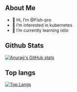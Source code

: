 ## About Me
- 👋 Hi, I’m @Fish-pro
- 👀 I’m interested in kubernetes
- 🌱 I’m currently learning istio


## Github Stats

[![Anurag's GitHub stats](https://github-readme-stats.vercel.app/api?username=Fish-pro&count_private=true&show_icons=true)](https://github.com/anuraghazra/github-readme-stats)


## Top langs
[![Top Langs](https://github-readme-stats.vercel.app/api/top-langs/?username=Fish-pro)](https://github.com/anuraghazra/github-readme-stats)

